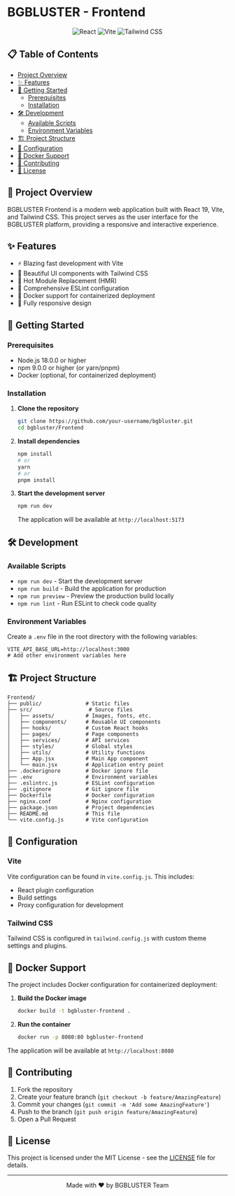 # BGBLUSTER - Frontend

<div align="center">
  <img src="https://img.shields.io/badge/React-20232A?style=for-the-badge&logo=react&logoColor=61DAFB" alt="React" />
  <img src="https://img.shields.io/badge/Vite-646CFF?style=for-the-badge&logo=vite&logoColor=white" alt="Vite" />
  <img src="https://img.shields.io/badge/Tailwind_CSS-38B2AC?style=for-the-badge&logo=tailwind-css&logoColor=white" alt="Tailwind CSS" />
</div>

## 📋 Table of Contents
- [Project Overview](#-project-overview)
- [✨ Features](#-features)
- [🚀 Getting Started](#-getting-started)
  - [Prerequisites](#prerequisites)
  - [Installation](#installation)
- [🛠 Development](#-development)
  - [Available Scripts](#available-scripts)
  - [Environment Variables](#environment-variables)
- [🏗 Project Structure](#-project-structure)
- [🔧 Configuration](#-configuration)
- [🐳 Docker Support](#-docker-support)
- [🤝 Contributing](#-contributing)
- [📄 License](#-license)

## 🌟 Project Overview

BGBLUSTER Frontend is a modern web application built with React 19, Vite, and Tailwind CSS. This project serves as the user interface for the BGBLUSTER platform, providing a responsive and interactive experience.

## ✨ Features

- ⚡ Blazing fast development with Vite
- 🎨 Beautiful UI components with Tailwind CSS
- 🔄 Hot Module Replacement (HMR)
- 🧪 Comprehensive ESLint configuration
- 🐳 Docker support for containerized deployment
- 📱 Fully responsive design

## 🚀 Getting Started

### Prerequisites

- Node.js 18.0.0 or higher
- npm 9.0.0 or higher (or yarn/pnpm)
- Docker (optional, for containerized deployment)

### Installation

1. **Clone the repository**
   ```bash
   git clone https://github.com/your-username/bgbluster.git
   cd bgbluster/Frontend
   ```

2. **Install dependencies**
   ```bash
   npm install
   # or
   yarn
   # or
   pnpm install
   ```

3. **Start the development server**
   ```bash
   npm run dev
   ```
   The application will be available at `http://localhost:5173`

## 🛠 Development

### Available Scripts

- `npm run dev` - Start the development server
- `npm run build` - Build the application for production
- `npm run preview` - Preview the production build locally
- `npm run lint` - Run ESLint to check code quality

### Environment Variables

Create a `.env` file in the root directory with the following variables:

```env
VITE_API_BASE_URL=http://localhost:3000
# Add other environment variables here
```

## 🏗 Project Structure

```
Frontend/
├── public/              # Static files
├── src/                  # Source files
│   ├── assets/          # Images, fonts, etc.
│   ├── components/      # Reusable UI components
│   ├── hooks/           # Custom React hooks
│   ├── pages/           # Page components
│   ├── services/        # API services
│   ├── styles/          # Global styles
│   ├── utils/           # Utility functions
│   ├── App.jsx          # Main App component
│   └── main.jsx         # Application entry point
├── .dockerignore        # Docker ignore file
├── .env                 # Environment variables
├── .eslintrc.js         # ESLint configuration
├── .gitignore           # Git ignore file
├── Dockerfile           # Docker configuration
├── nginx.conf           # Nginx configuration
├── package.json         # Project dependencies
├── README.md            # This file
└── vite.config.js       # Vite configuration
```

## 🔧 Configuration

### Vite

Vite configuration can be found in `vite.config.js`. This includes:
- React plugin configuration
- Build settings
- Proxy configuration for development

### Tailwind CSS

Tailwind CSS is configured in `tailwind.config.js` with custom theme settings and plugins.

## 🐳 Docker Support

The project includes Docker configuration for containerized deployment:

1. **Build the Docker image**
   ```bash
   docker build -t bgbluster-frontend .
   ```

2. **Run the container**
   ```bash
   docker run -p 8080:80 bgbluster-frontend
   ```

The application will be available at `http://localhost:8080`

## 🤝 Contributing

1. Fork the repository
2. Create your feature branch (`git checkout -b feature/AmazingFeature`)
3. Commit your changes (`git commit -m 'Add some AmazingFeature'`)
4. Push to the branch (`git push origin feature/AmazingFeature`)
5. Open a Pull Request

## 📄 License

This project is licensed under the MIT License - see the [LICENSE](LICENSE) file for details.

---

<div align="center">
  Made with ❤️ by BGBLUSTER Team
</div>
